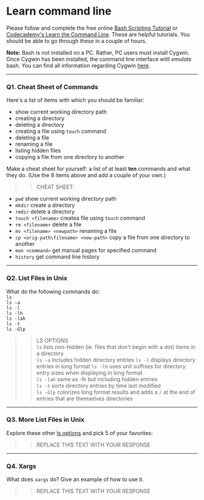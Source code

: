 # Learn command line

Please follow and complete the free online [Bash Scripting Tutorial](https://ryanstutorials.net/bash-scripting-tutorial/) or [Codecademy's Learn the Command Line](https://www.codecademy.com/learn/learn-the-command-line). These are helpful tutorials. You should be able to go through these in a couple of hours.

**Note:** Bash is not installed on a PC. Rather, PC users must install Cygwin. Once Cygwin has been installed, the command line interface witll _emulate_ bash. You can find all information regarding Cygwin [here](https://www.cygwin.com/).

---

### Q1.  Cheat Sheet of Commands  

Here's a list of items with which you should be familiar:  
* show current working directory path
* creating a directory
* deleting a directory
* creating a file using `touch` command
* deleting a file
* renaming a file
* listing hidden files
* copying a file from one directory to another

Make a cheat sheet for yourself: a list of at least **ten** commands and what they do.  (Use the 8 items above and add a couple of your own.)  

>>  CHEAT SHEET:
* ```pwd``` show current working directory path  
* ```mkdir``` create a directory  
* ```rmdir``` delete a directory  
* ```touch <filename>``` createa file using ```touch``` command  
* ```rm <filename>``` delete a file  
* ```mv <filename> <newpath>``` renaming a file  
* ```cp <orig-path\filename> <new-path>``` copy a file from one directory to another  
* ```man <command>``` get manual pages for specified command
* ```history``` get command line history  
 
---

### Q2.  List Files in Unix   

What do the following commands do:  
`ls`  
`ls -a`  
`ls -l`  
`ls -lh`  
`ls -lah`  
`ls -t`  
`ls -Glp`  

> > LS OPTIONS  
`ls` lists non-hidden (ie. files that don't begin with a dot) items in a directory  
`ls -a` includes hidden directory entries 
`ls -l` displays directory entries in long format
`ls -lh` uses unit suffixes for directory entry sizes when displaying in long format  
`ls -lah` same as -lh but including hidden entries  
`ls -t` sorts directory entries by time last modified  
`ls -Glp` colorizes long format results and adds a `/` at the end of entries that are themselves directories  

---

### Q3.  More List Files in Unix  

Explore these other [ls options](http://www.techonthenet.com/unix/basic/ls.php) and pick 5 of your favorites:

> > REPLACE THIS TEXT WITH YOUR RESPONSE

---

### Q4.  Xargs   

What does `xargs` do? Give an example of how to use it.

> > REPLACE THIS TEXT WITH YOUR RESPONSE

 

